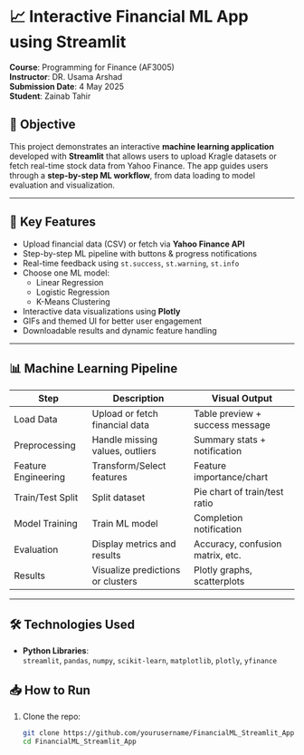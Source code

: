 # 📈 Interactive Financial ML App using Streamlit

**Course**: Programming for Finance (AF3005)  
**Instructor**: DR. Usama Arshad   
**Submission Date**: 4 May 2025  
**Student**: Zainab Tahir

## 🎯 Objective

This project demonstrates an interactive **machine learning application** developed with **Streamlit** that allows users to upload Kragle datasets or fetch real-time stock data from Yahoo Finance. The app guides users through a **step-by-step ML workflow**, from data loading to model evaluation and visualization.

---

## 🚀 Key Features

- Upload financial data (CSV) or fetch via **Yahoo Finance API**
- Step-by-step ML pipeline with buttons & progress notifications
- Real-time feedback using `st.success`, `st.warning`, `st.info`
- Choose one ML model:  
  - Linear Regression  
  - Logistic Regression  
  - K-Means Clustering
- Interactive data visualizations using **Plotly**
- GIFs and themed UI for better user engagement
- Downloadable results and dynamic feature handling

---

## 📊 Machine Learning Pipeline

| Step              | Description                                | Visual Output                      |
|-------------------|--------------------------------------------|------------------------------------|
| Load Data         | Upload or fetch financial data             | Table preview + success message    |
| Preprocessing     | Handle missing values, outliers            | Summary stats + notification       |
| Feature Engineering | Transform/Select features               | Feature importance/chart           |
| Train/Test Split  | Split dataset                              | Pie chart of train/test ratio      |
| Model Training    | Train ML model                             | Completion notification            |
| Evaluation        | Display metrics and results                | Accuracy, confusion matrix, etc.   |
| Results           | Visualize predictions or clusters          | Plotly graphs, scatterplots        |

---

## 🛠️ Technologies Used

- **Python Libraries**:  
  `streamlit`, `pandas`, `numpy`, `scikit-learn`, `matplotlib`, `plotly`, `yfinance`


## 📥 How to Run

1. Clone the repo:
   ```bash
   git clone https://github.com/yourusername/FinancialML_Streamlit_App.git
   cd FinancialML_Streamlit_App
